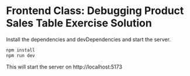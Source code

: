 # Frontend Class: Debugging Product Sales Table Exercise Solution

Install the dependencies and devDependencies and start the server.

```bash
npm install
npm run dev
```

This will start the server on http://localhost:5173
